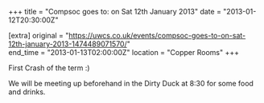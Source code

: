 +++
title = "Compsoc goes to: on Sat 12th January 2013"
date = "2013-01-12T20:30:00Z"

[extra]
original = "https://uwcs.co.uk/events/compsoc-goes-to-on-sat-12th-january-2013-1474489071570/"    
end_time = "2013-01-13T02:00:00Z"
location = "Copper Rooms"
+++

First Crash of the term :)

We will be meeting up beforehand in the Dirty Duck at 8:30 for some food and drinks.


